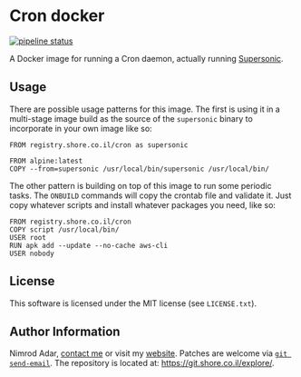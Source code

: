 # Cron docker

[![pipeline status](https://git.shore.co.il/nimrod/cron-docker/badges/master/pipeline.svg)](https://git.shore.co.il/nimrod/cron-docker/-/commits/master)

A Docker image for running a Cron daemon, actually running
[Supersonic](https://github.com/aptible/supercronic).

## Usage

There are possible usage patterns for this image. The first is using it in a
multi-stage image build as the source of the `supersonic` binary to incorporate
in your own image like so:

```
FROM registry.shore.co.il/cron as supersonic

FROM alpine:latest
COPY --from=supersonic /usr/local/bin/supersonic /usr/local/bin/
```

The other pattern is building on top of this image to run some periodic tasks.
The `ONBUILD` commands will copy the crontab file and validate it. Just copy
whatever scripts and install whatever packages you need, like so:

```
FROM registry.shore.co.il/cron
COPY script /usr/local/bin/
USER root
RUN apk add --update --no-cache aws-cli
USER nobody
```

## License

This software is licensed under the MIT license (see `LICENSE.txt`).

## Author Information

Nimrod Adar, [contact me](mailto:nimrod@shore.co.il) or visit my
[website](https://www.shore.co.il/). Patches are welcome via
[`git send-email`](http://git-scm.com/book/en/v2/Git-Commands-Email). The repository
is located at: <https://git.shore.co.il/explore/>.
